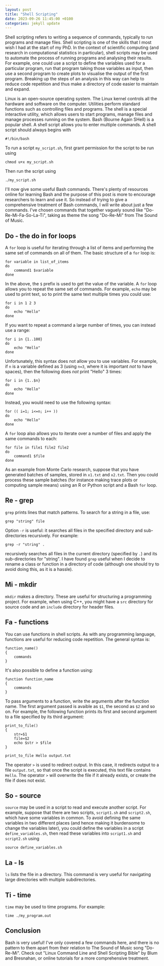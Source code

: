 ```yaml
---
layout: post
title: "Shell Scripting"
date: 2023-09-26 11:45:00 +0100
categories: jekyll update
---
```


Shell scripting refers to writing a sequence of commands, typically to run programs and manage files. Shell scripting is one of the skills that I most wish I had at the start of my PhD. In the context of scientific computing (and research in computational statistics in particular), shell scripts may be used to automate the process of running programs and analysing their results. For example, one could use a script to define the variables used for a particular program, run that program taking those variables as input, then use a second program to create plots to visualise the output of the first program. Breaking up the steps of an analysis in this way can help to reduce code repetition and thus make a directory of code easier to maintain and expand.

Linux is an open-source operating system. The Linux kernel controls all the hardware and software on the computer. Utilities perform standard functions such as controlling files and programs. The shell is a special interactive utility, which allows users to start programs, manage files and manage processes running on the system. Bash (Bourne Again SHell) is a popular shell. A shell script allows you to enter multiple commands. A shell script should always begins with

	#!/bin/bash

To run a script `my_script.sh`, first grant permission for the script to be run using

	chmod u+x my_script.sh

Then run the script using

	./my_script.sh

I'll now give some useful Bash commands. There's plenty of resources online for learning Bash and the purpose of this post is more to encourage researchers to learn and use it. So instead of trying to give a comprehensive treatment of Bash commands, I will write about just a few commands. I've chosen commands that together vaguely sound like "Do-Re-Mi-Fa-So-La-Ti", taking as theme the song "Do-Re-Mi" from The Sound of Music.

## Do - the do in for loops

A `for` loop is useful for iterating through a list of items and performing the same set of commands on all of them. The basic structure of a `for` loop is:
   
	for variable in list_of_items
	do 
		command1 $variable
	done

In the above, the `$` prefix is used to get the value of the variable. A `for` loop allows you to repeat the same set of commands. For example, `echo` may be used to print text, so to print the same text multiple times you could use:

	for i in 1 2 3
	do
		echo "Hello"
	done

If you want to repeat a command a large number of times, you can instead use a range:

	for i in {1..100}
	do
		echo "Hello"
	done

Unfortunately, this syntax does not allow you to use variables. For example, if `n` is a variable defined as 3 (using `n=3`, where it is important *not* to have spaces), then the following does *not* print "Hello" 3 times:

	for i in {1..$n}
	do
		echo "Hello"
	done

Instead, you would need to use the following syntax:

	for (( i=1; i<=n; i++ ))
	do
		echo "Hello"
	done

A `for` loop also allows you to iterate over a number of files and apply the same commands to each:

	for file in file1 file2 file2
	do
		command1 $file
	done

As an example from Monte Carlo research, suppose that you have generated batches of samples, stored in `x1.txt` and `x2.txt`. Then you could process these sample batches (for instance making trace plots or computing sample means) using an R or Python script and a Bash `for` loop.

## Re - grep

`grep` prints lines that match patterns. To search for a string in a file, use:

	grep "string" file

Option `-r` is useful: it searches all files in the specified directory and sub-directories recursively. For example:

	grep -r "string" .

recursively searches all files in the current directory (specified by `.`) and its sub-directories for "string". I have found `grep` useful when I decide to rename a class or function in a directory of code (although one should try to avoid doing this, as it is a hassle).

## Mi - mkdir

`mkdir` makes a directory. These are useful for structuring a programming project. For example, when using C++, you might have a `src` directory for source code and an `include` directory for header files.

## Fa - functions

You can use functions in shell scripts. As with any programming language, functions are useful for reducing code repetition. The general syntax is:

	function_name()
	{
		commands
	}

 It's also possible to define a function using:

	function function_name
	{
		commands
	}
 
To pass arguments to a function, write the arguments after the function name. The first argument passed is avaible as `$1`, the second as `$2` and so on. For example, the following function prints its first and second argument to a file specified by its third argument:

	print_to_file()
	{
		str=$1
		file=$2
		echo $str > $file
	}

	print_to_file Hello output.txt

The operator `>` is used to redirect output. In this case, it redirects output to a file `output.txt`, so that once the script is executed, this text file contains `Hello`. The operator `>` will overwrite the file if it already exists, or create the file if does not exist.

## So - source

`source` may be used in a script to read and execute another script. For example, suppose that there are two scripts, `script1.sh` and `script2.sh`, which have some variables in common. To avoid defining the same variables in two different places (and hence making it burdensome to change the variables later), you could define the variables in a script `define_variables.sh`, then read these variables into `script1.sh` and `script2.sh` using

	source define_variables.sh

## La - ls

`ls` lists the file in a directory. This command is very useful for navigating large directories with multiple subdirectories.

## Ti - time

`time` may be used to time programs. For example:

	time ./my_program.out

## Conclusion

Bash is very useful! I've only covered a few commands here, and there is no pattern to them apart from their relation to The Sound of Music song "Do-Re-Mi". Check out "Linux Command Line and Shell Scripting Bible" by Blum and Bresnahan, or online tutorials for a more comprehensive treatment.
